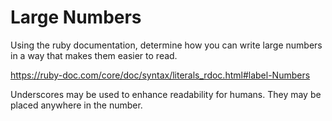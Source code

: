 # Large Numbers

Using the ruby documentation, determine how you can write large numbers in a way that makes them easier to read. 

https://ruby-doc.com/core/doc/syntax/literals_rdoc.html#label-Numbers

Underscores may be used to enhance readability for humans. They may be placed anywhere in the number. 
